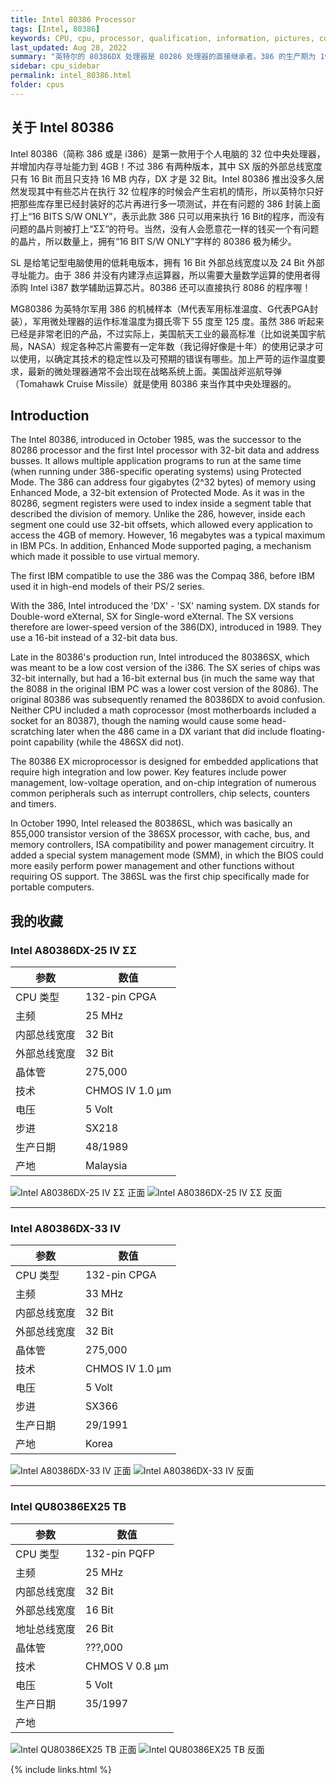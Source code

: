 ```yaml
---
title: Intel 80386 Processor
tags: [Intel, 80386]
keywords: CPU, cpu, processor, qualification, information, pictures, core, frequency, chip packaging, packaging, cpu info, x86, collection, amd, cyrix, harris, ibm, idt, iit, intel, motorola, nec, sgs, sgs-thomson, siemens, ST, signetics, mhs, ti, texas instruments, ulsi, umc, weitek, zilog, 808x, 8085, 8088, 8086, 80188, 80186, 80286, 286, 80386, 386, i386, Am386, 386sx, 386dx, 486, i486, 586, 486sx, 486dx, overdrive, 487, pentium, 586, 5x86, 386dlc, 386slc, 486dx2, mmx, ppro, pentium-pro, pro, athlon, duron, z80, dirk oppelt, dirk, oppelt, engineering, sample, samples
last_updated: Aug 28, 2022
summary: "英特尔的 80386DX 处理器是 80286 处理器的直接继承者。386 的生产期为 1985 年 10 月至 2007 年 9 月。借助 386，英特尔终于转向了 32 位微架构，今天仍然可以在最新的 64 位处理器中找到这种架构。DX 处理器上市 3 年后，即 1988 年 6 月，i386SX 处理器开始销售。然而，具有 SX CPU 的计算机系统只有 16 Bit 的外部数据总线和 24 Bit 的地址总线，因此比具有相同时钟速度的 DX 系统要慢得多。另一方面，可以使用 SX 处理器构建用于办公区域的相对便宜的 PC。386处理器也由 AMD、Chips & Technologies、Cyrix、IBM 和德州仪器制造。"
sidebar: cpu_sidebar
permalink: intel_80386.html
folder: cpus
---
```


## 关于 Intel 80386

Intel 80386（简称 386 或是 i386）是第一款用于个人电脑的 32 位中央处理器，并增加内存寻址能力到 4GB！不过 386 有两种版本，其中 SX 版的外部总线宽度只有 16 Bit 而且只支持 16 MB 内存，DX 才是 32 Bit。Intel 80386 推出没多久居然发现其中有些芯片在执行 32 位程序的时候会产生宕机的情形，所以英特尔只好把那些库存里已经封装好的芯片再进行多一项测试，并在有问题的 386 封装上面打上“16 BITS S/W ONLY”，表示此款 386 只可以用来执行 16 Bit的程序，而没有问题的晶片则被打上“ΣΣ”的符号。当然，没有人会愿意花一样的钱买一个有问题的晶片，所以数量上，拥有“16 BIT S/W ONLY”字样的 80386 极为稀少。

SL 是给笔记型电脑使用的低耗电版本，拥有 16 Bit 外部总线宽度以及 24 Bit 外部寻址能力。由于 386 并没有内建浮点运算器，所以需要大量数学运算的使用者得添购 Intel i387 数学辅助运算芯片。80386 还可以直接执行 8086 的程序喔！ 

MG80386 为英特尔军用 386 的机械样本（M代表军用标准温度、G代表PGA封装），军用微处理器的运作标准温度为摄氏零下 55 度至 125 度。虽然 386 听起来已经是非常老旧的产品，不过实际上，美国航天工业的最高标准（比如说美国宇航局，NASA）规定各种芯片需要有一定年数（我记得好像是十年）的使用记录才可以使用，以确定其技术的稳定性以及可预期的错误有哪些。加上严苛的运作温度要求，最新的微处理器通常不会出现在战略系统上面。美国战斧巡航导弹（Tomahawk Cruise Missile）就是使用 80386 来当作其中央处理器的。

## Introduction

The Intel 80386, introduced in October 1985, was the successor to the 80286 processor and the first Intel processor with 32-bit data and address busses. It allows multiple application programs to run at the same time (when running under 386-specific operating systems) using Protected Mode. The 386 can address four gigabytes (2^32 bytes) of memory using Enhanced Mode, a 32-bit extension of Protected Mode. As it was in the 80286, segment registers were used to index inside a segment table that described the division of memory. Unlike the 286, however, inside each segment one could use 32-bit offsets, which allowed every application to access the 4GB of memory. However, 16 megabytes was a typical maximum in IBM PCs.
In addition, Enhanced Mode supported paging, a mechanism which made it possible to use virtual memory.
 
The first IBM compatible to use the 386 was the Compaq 386, before IBM used it in high-end models of their PS/2 series.
 
With the 386, Intel introduced the 'DX' - 'SX' naming system. DX stands for Double-word eXternal, SX for Single-word eXternal. The SX versions therefore are lower-speed version of the 386(DX), introduced in 1989. They use a 16-bit instead of a 32-bit data bus.

Late in the 80386's production run, Intel introduced the 80386SX, which was meant to be a low cost version of the i386. The SX series of chips was 32-bit internally, but had a 16-bit external bus (in much the same way that the 8088 in the original IBM PC was a lower cost version of the 8086). The original 80386 was subsequently renamed the 80386DX to avoid confusion. Neither CPU included a math coprocessor (most motherboards included a socket for an 80387), though the naming would cause some head-scratching later when the 486 came in a DX variant that did include floating-point capability (while the 486SX did not).

The 80386 EX microprocessor is designed for embedded applications that require high integration and low power. Key features include power management, low-voltage operation, and on-chip integration of numerous common peripherals such as interrupt controllers, chip selects, counters and timers.

In October 1990, Intel released the 80386SL, which was basically an 855,000 transistor version of the 386SX processor, with cache, bus, and memory controllers, ISA compatibility and power management circuitry. It added a special system management mode (SMM), in which the BIOS could more easily perform power management and other functions without requiring OS support. The 386SL was the first chip specifically made for portable computers.

## 我的收藏

### Intel A80386DX-25 IV ΣΣ

| 参数 | 数值 |
| ------ | ------ |
| CPU 类型 | 132-pin CPGA |
| 主频 | 25 MHz |
| 内部总线宽度 | 32 Bit |
| 外部总线宽度 | 32 Bit |
| 晶体管 | 275,000 |
| 技术 | CHMOS IV 1.0 µm |
| 电压 | 5 Volt |
| 步进 | SX218 |
| 生产日期 | 48/1989 |
| 产地 | Malaysia |

![Intel A80386DX-25 IV ΣΣ 正面](/images/cpus/Intel/Intel_A80386DX-25_IV_ΣΣ_1.jpg)
![Intel A80386DX-25 IV ΣΣ 反面](/images/cpus/Intel/Intel_A80386DX-25_IV_ΣΣ_2.jpg)

---------

### Intel A80386DX-33 IV

| 参数 | 数值 |
| ------ | ------ |
| CPU 类型 | 132-pin CPGA |
| 主频 | 33 MHz |
| 内部总线宽度 | 32 Bit |
| 外部总线宽度 | 32 Bit |
| 晶体管 | 275,000 |
| 技术 | CHMOS IV 1.0 µm |
| 电压 | 5 Volt |
| 步进 | SX366 |
| 生产日期 | 29/1991 |
| 产地 | Korea |

![Intel A80386DX-33 IV 正面](/images/cpus/Intel/Intel_A80386DX-33_IV_1.jpg)
![Intel A80386DX-33 IV 反面](/images/cpus/Intel/Intel_A80386DX-33_IV_2.jpg)

---------

### Intel QU80386EX25 TB

| 参数 | 数值 |
| ------ | ------ |
| CPU 类型 | 132-pin PQFP |
| 主频 | 25 MHz |
| 内部总线宽度 | 32 Bit |
| 外部总线宽度 | 16 Bit |
| 地址总线宽度 | 26 Bit |
| 晶体管 | ???,000 |
| 技术 | CHMOS V 0.8 µm |
| 电压 | 5 Volt |
| 生产日期 | 35/1997 |
| 产地 |  |

![Intel QU80386EX25 TB 正面](/images/cpus/Intel/Intel_QU80386EX25_TB_1.jpg)
![Intel QU80386EX25 TB 反面](/images/cpus/Intel/Intel_QU80386EX25_TB_2.jpg)

{% include links.html %}
